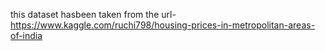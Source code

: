 this dataset hasbeen taken from the url-
https://www.kaggle.com/ruchi798/housing-prices-in-metropolitan-areas-of-india